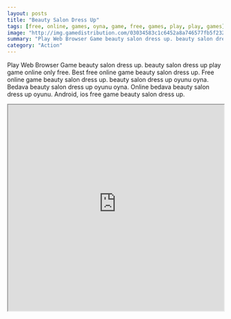 ```yaml
---
layout: posts
title: "Beauty Salon Dress Up"
tags: [free, online, games, oyna, game, free, games, play, play, games]
image: "http://img.gamedistribution.com/03034583c1c6452a8a746577fb5f232f.jpg"
summary: "Play Web Browser Game beauty salon dress up. beauty salon dress up play game online only free. Best free online game beauty salon dress up. Free online game beauty salon dress up. beauty salon dress up oyunu oyna. Bedava beauty salon dress up oyunu oyna. Online bedava beauty salon dress up oyunu. Android, ios free game beauty salon dress up."
category: "Action"
---
```


Play Web Browser Game beauty salon dress up. beauty salon dress up play game online only free. Best free online game beauty salon dress up. Free online game beauty salon dress up. beauty salon dress up oyunu oyna. Bedava beauty salon dress up oyunu oyna. Online bedava beauty salon dress up oyunu. Android, ios free game beauty salon dress up.

<iframe width="100%" height="480px;" src="http://flash.gamedistribution.com?game=03034583c1c6452a8a746577fb5f232f"></iframe>
